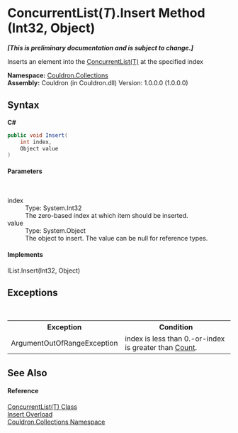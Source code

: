 # ConcurrentList(*T*).Insert Method (Int32, Object)
 _**\[This is preliminary documentation and is subject to change.\]**_

Inserts an element into the <a href="T_Couldron_Collections_ConcurrentList_1">ConcurrentList(T)</a> at the specified index

**Namespace:**&nbsp;<a href="N_Couldron_Collections">Couldron.Collections</a><br />**Assembly:**&nbsp;Couldron (in Couldron.dll) Version: 1.0.0.0 (1.0.0.0)

## Syntax

**C#**<br />
``` C#
public void Insert(
	int index,
	Object value
)
```


#### Parameters
&nbsp;<dl><dt>index</dt><dd>Type: System.Int32<br />The zero-based index at which item should be inserted.</dd><dt>value</dt><dd>Type: System.Object<br />The object to insert. The value can be null for reference types.</dd></dl>

#### Implements
IList.Insert(Int32, Object)<br />

## Exceptions
&nbsp;<table><tr><th>Exception</th><th>Condition</th></tr><tr><td>ArgumentOutOfRangeException</td><td>index is less than 0.-or-index is greater than <a href="P_Couldron_Collections_ConcurrentList_1_Count">Count</a>.</td></tr></table>

## See Also


#### Reference
<a href="T_Couldron_Collections_ConcurrentList_1">ConcurrentList(T) Class</a><br /><a href="Overload_Couldron_Collections_ConcurrentList_1_Insert">Insert Overload</a><br /><a href="N_Couldron_Collections">Couldron.Collections Namespace</a><br />